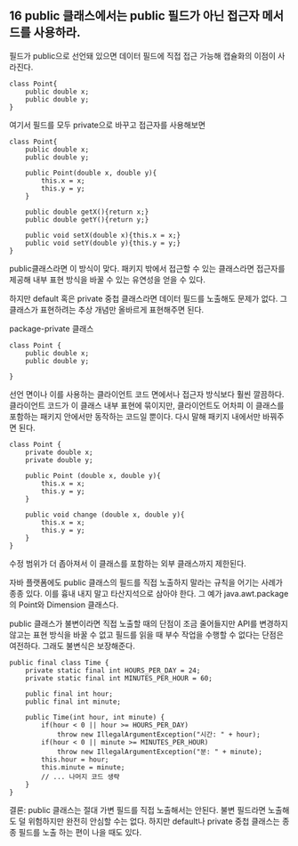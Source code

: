 
## 16 public 클래스에서는 public 필드가 아닌 접근자 메서드를 사용하라.

필드가 public으로 선언돼 있으면 데이터 필드에 직접 접근 가능해 캡슐화의 이점이 사라진다.
```
class Point{
    public double x;
    public double y;
}
```
여기서 필드를 모두 private으로 바꾸고 접근자를 사용해보면
```
class Point{
    public double x;
    public double y;

    public Point(double x, double y){
        this.x = x;
        this.y = y;
    }

    public double getX(){return x;}
    public double getY(){return y;}

    public void setX(double x){this.x = x;}
    public void setY(double y){this.y = y;}
}
```
public클래스라면 이 방식이 맞다. 패키지 밖에서 접근할 수 있는 클래스라면 접근자를 제공해 내부 표현 방식을 바꿀 수 있는 유연성을 얻을 수 있다.

하지만 default 혹은 private 중첩 클래스라면 데이터 필드를 노출해도 문제가 없다. 그 클래스가 표현하려는 추상 개념만 올바르게 표현해주면 된다.

package-private 클래스
```
class Point {
	public double x;
	public double y;

}
```
선언 면이나 이를 사용하는 클라이언트 코드 면에서나 접근자 방식보다 훨씬 깔끔하다. 클라이언트 코드가 이 클래스 내부 표현에 묶이지만, 클라이언트도 어차피 이 클래스를 포함하는
패키지 안에서만 동작하는 코드일 뿐이다. 다시 말해 패키지 내에서만 바꿔주면 된다.

```
class Point {
	private double x;
	private double y;

    public Point (double x, double y){
    	this.x = x;
        this.y = y;
    }

    public void change (double x, double y){
    	this.x = x;
        this.y = y;
    }
}
```
수정 범위가 더 좁아져서 이 클래스를 포함하는 외부 클래스까지 제한된다.

자바 플랫폼에도 public 클래스의 필드를 직접 노출하지 말라는 규칙을 어기는 사례가 종종 있다. 이를 흉내 내지 말고 타산지석으로 삼아야 한다.
그 예가 java.awt.package의 Point와 Dimension 클래스다.

public 클래스가 불변이라면 직접 노출할 때의 단점이 조금 줄어들지만 API를 변경하지 않고는 표현 방식을 바꿀 수 없고 필드를 읽을 때 부수 작업을 수행할 수 없다는
단점은 여전하다. 그래도 불변식은 보장해준다.
```
public final class Time { 
    private static final int HOURS_PER_DAY = 24;
    private static final int MINUTES_PER_HOUR = 60;

    public final int hour;
    public final int minute;  

    public Time(int hour, int minute) {
        if(hour < 0 || hour >= HOURS_PER_DAY) 
            throw new IllegalArgumentException("시간: " + hour);
        if(hour < 0 || minute >= MINUTES_PER_HOUR)
            throw new IllegalArgumentException("분: " + minute);
        this.hour = hour;
        this.minute = minute; 
        // ... 나머지 코드 생략
    }
}
```

결론: public 클래스는 절대 가변 필드를 직접 노출해서는 안된다. 불변 필드라면 노출해도 덜 위험하지만 완전히 안심할 수는 없다. 하지만 default나 private 중첩 클래스는 종종 필드를 노출
하는 편이 나을 때도 있다.

